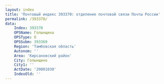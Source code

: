 ```yaml
---
layout: index
title: 'Почтовый индекс 393370: отделение почтовой связи Почты России'
permalink: /393370/
data:
    Index: 393370
    OPSName: Голынщина
    OPSType: О
    OPSSubm: 393369
    Region: 'Тамбовская область'
    Autonom: ''
    Area: 'Кирсановский район'
    City: Голынщино
    City1: ''
    ActDate: '20001030'
    IndexOld: ''
---
```

